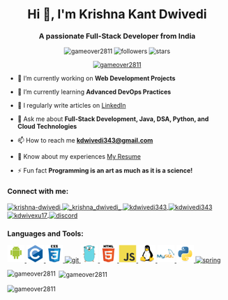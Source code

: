 <h1 align="center">Hi 👋, I'm Krishna Kant Dwivedi</h1>
<h3 align="center">A passionate Full-Stack Developer from India</h3>

<p align="center">
  <img src="https://komarev.com/ghpvc/?username=gameover2811&label=Profile%20views&color=0e75b6&style=flat" alt="gameover2811" />
  <img src="https://img.shields.io/github/followers/gameover2811?label=Followers" alt="followers" />
  <img src="https://img.shields.io/github/stars/gameover2811?label=Stars" alt="stars" />
</p>

<p align="center"> 
  <a href="https://github.com/ryo-ma/github-profile-trophy">
    <img src="https://github-profile-trophy.vercel.app/?username=gameover2811&theme=onedark" alt="gameover2811" />
  </a> 
</p>

- 🔭 I’m currently working on **Web Development Projects**

- 🌱 I’m currently learning **Advanced DevOps Practices**

- 📝 I regularly write articles on [LinkedIn](https://www.linkedin.com/in/-krishna-dwivedi-/)

- 💬 Ask me about **Full-Stack Development, Java, DSA, Python, and Cloud Technologies**

- 📫 How to reach me **kdwivedi343@gmail.com**

- 📄 Know about my experiences [My Resume](https://drive.google.com/file/d/1KioDMTrI2yzwVTnycr4i-ZPM0hkKAuIP/view)

- ⚡ Fun fact **Programming is an art as much as it is a science!**

<h3 align="left">Connect with me:</h3>
<p align="left">
  <a href="https://linkedin.com/in/-krishna-dwivedi-/" target="blank">
    <img align="center" src="https://raw.githubusercontent.com/rahuldkjain/github-profile-readme-generator/master/src/images/icons/Social/linked-in-alt.svg" alt="krishna-dwivedi" height="30" width="40" />
  </a>
  <a href="https://instagram.com/_krishna_dwivedi_" target="blank">
    <img align="center" src="https://raw.githubusercontent.com/rahuldkjain/github-profile-readme-generator/master/src/images/icons/Social/instagram.svg" alt="_krishna_dwivedi_" height="30" width="40" />
  </a>
  <a href="https://www.hackerrank.com/kdwivedi343" target="blank">
    <img align="center" src="https://raw.githubusercontent.com/rahuldkjain/github-profile-readme-generator/master/src/images/icons/Social/hackerrank.svg" alt="kdwivedi343" height="30" width="40" />
  </a>
  <a href="https://www.leetcode.com/kdwivedi343" target="blank">
    <img align="center" src="https://raw.githubusercontent.com/rahuldkjain/github-profile-readme-generator/master/src/images/icons/Social/leet-code.svg" alt="kdwivedi343" height="30" width="40" />
  </a>
  <a href="https://auth.geeksforgeeks.org/user/kdwivexu17" target="blank">
    <img align="center" src="https://raw.githubusercontent.com/rahuldkjain/github-profile-readme-generator/master/src/images/icons/Social/geeks-for-geeks.svg" alt="kdwivexu17" height="30" width="40" />
  </a>
  <a href="https://discord.gg/zAZ5my9N" target="blank">
    <img align="center" src="https://raw.githubusercontent.com/rahuldkjain/github-profile-readme-generator/master/src/images/icons/Social/discord.svg" alt="discord" height="30" width="40" />
  </a>
</p>

<h3 align="left">Languages and Tools:</h3>
<p align="left">
  <a href="https://developer.android.com" target="_blank" rel="noreferrer">
    <img src="https://raw.githubusercontent.com/devicons/devicon/master/icons/android/android-original-wordmark.svg" alt="android" width="40" height="40"/>
  </a>
  <a href="https://www.cprogramming.com/" target="_blank" rel="noreferrer">
    <img src="https://raw.githubusercontent.com/devicons/devicon/master/icons/c/c-original.svg" alt="c" width="40" height="40"/>
  </a>
  <a href="https://www.w3schools.com/css/" target="_blank" rel="noreferrer">
    <img src="https://raw.githubusercontent.com/devicons/devicon/master/icons/css3/css3-original-wordmark.svg" alt="css3" width="40" height="40"/>
  </a>
  <a href="https://git-scm.com/" target="_blank" rel="noreferrer">
    <img src="https://www.vectorlogo.zone/logos/git-scm/git-scm-icon.svg" alt="git" width="40" height="40"/>
  </a>
  <a href="https://golang.org" target="_blank" rel="noreferrer">
    <img src="https://raw.githubusercontent.com/devicons/devicon/master/icons/go/go-original.svg" alt="go" width="40" height="40"/>
  </a>
  <a href="https://www.w3.org/html/" target="_blank" rel="noreferrer">
    <img src="https://raw.githubusercontent.com/devicons/devicon/master/icons/html5/html5-original-wordmark.svg" alt="html5" width="40" height="40"/>
  </a>
  <a href="https://developer.mozilla.org/en-US/docs/Web/JavaScript" target="_blank" rel="noreferrer">
    <img src="https://raw.githubusercontent.com/devicons/devicon/master/icons/javascript/javascript-original.svg" alt="javascript" width="40" height="40"/>
  </a>
  <a href="https://www.linux.org/" target="_blank" rel="noreferrer">
    <img src="https://raw.githubusercontent.com/devicons/devicon/master/icons/linux/linux-original.svg" alt="linux" width="40" height="40"/>
  </a>
  <a href="https://www.mysql.com/" target="_blank" rel="noreferrer">
    <img src="https://raw.githubusercontent.com/devicons/devicon/master/icons/mysql/mysql-original-wordmark.svg" alt="mysql" width="40" height="40"/>
  </a>
  <a href="https://www.python.org" target="_blank" rel="noreferrer">
    <img src="https://raw.githubusercontent.com/devicons/devicon/master/icons/python/python-original.svg" alt="python" width="40" height="40"/>
  </a>
  <a href="https://spring.io/" target="_blank" rel="noreferrer">
    <img src="https://www.vectorlogo.zone/logos/springio/springio-icon.svg" alt="spring" width="40" height="40"/>
  </a>
</p>

<p>
  <img align="left" src="https://github-readme-stats.vercel.app/api/top-langs?username=gameover2811&show_icons=true&locale=en&layout=compact" alt="gameover2811" />
</p>

<p>&nbsp;
  <img align="center" src="https://github-readme-stats.vercel.app/api?username=gameover2811&show_icons=true&locale=en" alt="gameover2811" />
</p>

<p>
  <img align="center" src="https://github-readme-streak-stats.herokuapp.com/?user=gameover2811&" alt="gameover2811" />
</p>
